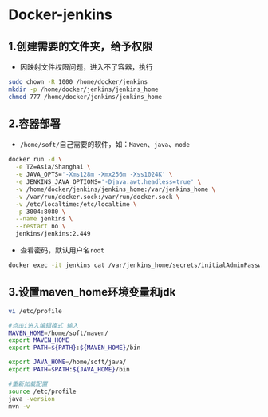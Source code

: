 # Docker-jenkins

## 1.创建需要的文件夹，给予权限

+ 因映射文件权限问题，进入不了容器，执行

```sh
sudo chown -R 1000 /home/docker/jenkins
mkdir -p /home/docker/jenkins/jenkins_home
chmod 777 /home/docker/jenkins/jenkins_home
```

## 2.容器部署

- `/home/soft/`自己需要的软件，如：`Maven`、`java`、`node`

```sh
docker run -d \
  -e TZ=Asia/Shanghai \
  -e JAVA_OPTS='-Xms128m -Xmx256m -Xss1024K' \
  -e JENKINS_JAVA_OPTIONS='-Djava.awt.headless=true' \
  -v /home/docker/jenkins/jenkins_home:/var/jenkins_home \
  -v /var/run/docker.sock:/var/run/docker.sock \
  -v /etc/localtime:/etc/localtime \
  -p 3004:8080 \
  --name jenkins \
  --restart no \
  jenkins/jenkins:2.449
```

+ 查看密码，默认用户名`root`

```sh
docker exec -it jenkins cat /var/jenkins_home/secrets/initialAdminPassword
```

## 3.设置maven_home环境变量和jdk

```sh
vi /etc/profile

#点击i进入编辑模式 输入
MAVEN_HOME=/home/soft/maven/
export MAVEN_HOME
export PATH=${PATH}:${MAVEN_HOME}/bin

export JAVA_HOME=/home/soft/java/
export PATH=$PATH:${JAVA_HOME}/bin

#重新加载配置
source /etc/profile
java -version
mvn -v
```
